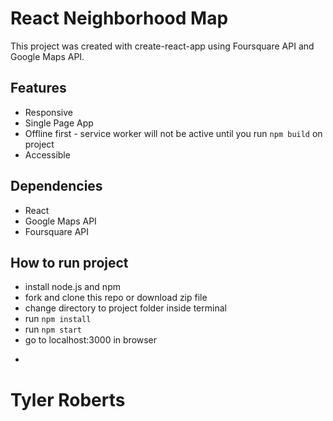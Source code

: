 # React Neighborhood Map

This project was created with create-react-app using Foursquare API and Google Maps API.

## Features
* Responsive
* Single Page App
* Offline first - service worker will not be active until you run `npm build` on project
* Accessible

## Dependencies
* React
* Google Maps API
* Foursquare API

## How to run project
* install node.js and npm
* fork and clone this repo or download zip file
* change directory to project folder inside terminal
* run `npm install`
* run `npm start`
* go to localhost:3000 in browser




-
# Tyler Roberts
